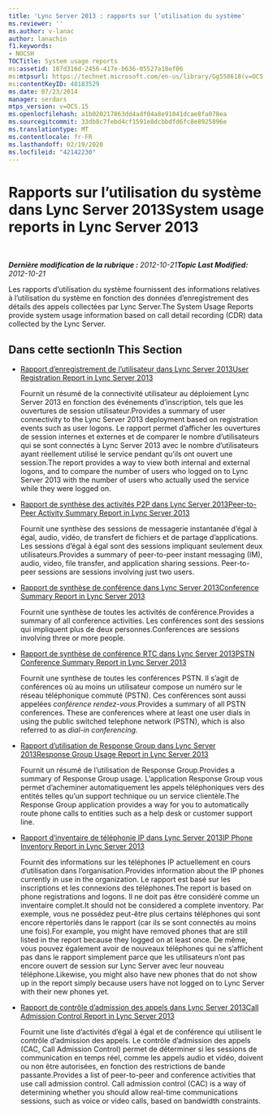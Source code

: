 ```yaml
---
title: 'Lync Server 2013 : rapports sur l’utilisation du système'
ms.reviewer: ''
ms.author: v-lanac
author: lanachin
f1.keywords:
- NOCSH
TOCTitle: System usage reports
ms:assetid: 187d316d-2456-417e-b636-05527a18ef06
ms:mtpsurl: https://technet.microsoft.com/en-us/library/Gg558618(v=OCS.15)
ms:contentKeyID: 48183529
ms.date: 07/23/2014
manager: serdars
mtps_version: v=OCS.15
ms.openlocfilehash: a1b020217863dd4adf04a8e91041dcae8fa078ea
ms.sourcegitcommit: 33db8c7febd4cf1591e8dcbbdfd6fc8e8925896e
ms.translationtype: MT
ms.contentlocale: fr-FR
ms.lasthandoff: 02/19/2020
ms.locfileid: "42142230"
---
```

<div data-xmlns="http://www.w3.org/1999/xhtml">

<div class="topic" data-xmlns="http://www.w3.org/1999/xhtml" data-msxsl="urn:schemas-microsoft-com:xslt" data-cs="http://msdn.microsoft.com/">

<div data-asp="https://msdn2.microsoft.com/asp">

# <a name="system-usage-reports-in-lync-server-2013"></a><span data-ttu-id="cf367-102">Rapports sur l’utilisation du système dans Lync Server 2013</span><span class="sxs-lookup"><span data-stu-id="cf367-102">System usage reports in Lync Server 2013</span></span>

</div>

<div id="mainSection">

<div id="mainBody">

<span> </span>

<span data-ttu-id="cf367-103">_**Dernière modification de la rubrique :** 2012-10-21_</span><span class="sxs-lookup"><span data-stu-id="cf367-103">_**Topic Last Modified:** 2012-10-21_</span></span>

<span data-ttu-id="cf367-104">Les rapports d’utilisation du système fournissent des informations relatives à l’utilisation du système en fonction des données d’enregistrement des détails des appels collectées par Lync Server.</span><span class="sxs-lookup"><span data-stu-id="cf367-104">The System Usage Reports provide system usage information based on call detail recording (CDR) data collected by the Lync Server.</span></span>

<div>

## <a name="in-this-section"></a><span data-ttu-id="cf367-105">Dans cette section</span><span class="sxs-lookup"><span data-stu-id="cf367-105">In This Section</span></span>

  - [<span data-ttu-id="cf367-106">Rapport d’enregistrement de l’utilisateur dans Lync Server 2013</span><span class="sxs-lookup"><span data-stu-id="cf367-106">User Registration Report in Lync Server 2013</span></span>](lync-server-2013-user-registration-report.md)
    
    <span data-ttu-id="cf367-107">Fournit un résumé de la connectivité utilisateur au déploiement Lync Server 2013 en fonction des événements d’inscription, tels que les ouvertures de session utilisateur.</span><span class="sxs-lookup"><span data-stu-id="cf367-107">Provides a summary of user connectivity to the Lync Server 2013 deployment based on registration events such as user logons.</span></span> <span data-ttu-id="cf367-108">Le rapport permet d’afficher les ouvertures de session internes et externes et de comparer le nombre d’utilisateurs qui se sont connectés à Lync Server 2013 avec le nombre d’utilisateurs ayant réellement utilisé le service pendant qu’ils ont ouvert une session.</span><span class="sxs-lookup"><span data-stu-id="cf367-108">The report provides a way to view both internal and external logons, and to compare the number of users who logged on to Lync Server 2013 with the number of users who actually used the service while they were logged on.</span></span>

  - [<span data-ttu-id="cf367-109">Rapport de synthèse des activités P2P dans Lync Server 2013</span><span class="sxs-lookup"><span data-stu-id="cf367-109">Peer-to-Peer Activity Summary Report in Lync Server 2013</span></span>](lync-server-2013-peer-to-peer-activity-summary-report.md)
    
    <span data-ttu-id="cf367-p102">Fournit une synthèse des sessions de messagerie instantanée d’égal à égal, audio, vidéo, de transfert de fichiers et de partage d’applications. Les sessions d’égal à égal sont des sessions impliquant seulement deux utilisateurs.</span><span class="sxs-lookup"><span data-stu-id="cf367-p102">Provides a summary of peer-to-peer instant messaging (IM), audio, video, file transfer, and application sharing sessions. Peer-to-peer sessions are sessions involving just two users.</span></span>

  - [<span data-ttu-id="cf367-112">Rapport de synthèse de conférence dans Lync Server 2013</span><span class="sxs-lookup"><span data-stu-id="cf367-112">Conference Summary Report in Lync Server 2013</span></span>](lync-server-2013-conference-summary-report.md)
    
    <span data-ttu-id="cf367-113">Fournit une synthèse de toutes les activités de conférence.</span><span class="sxs-lookup"><span data-stu-id="cf367-113">Provides a summary of all conference activities.</span></span> <span data-ttu-id="cf367-114">Les conférences sont des sessions qui impliquent plus de deux personnes.</span><span class="sxs-lookup"><span data-stu-id="cf367-114">Conferences are sessions involving three or more people.</span></span>

  - [<span data-ttu-id="cf367-115">Rapport de synthèse de conférence RTC dans Lync Server 2013</span><span class="sxs-lookup"><span data-stu-id="cf367-115">PSTN Conference Summary Report in Lync Server 2013</span></span>](lync-server-2013-pstn-conference-summary-report.md)
    
    <span data-ttu-id="cf367-p104">Fournit une synthèse de toutes les conférences PSTN. Il s’agit de conférences où au moins un utilisateur compose un numéro sur le réseau téléphonique commuté (PSTN). Ces conférences sont aussi appelées *conférence rendez-vous*.</span><span class="sxs-lookup"><span data-stu-id="cf367-p104">Provides a summary of all PSTN conferences. These are conferences where at least one user dials in using the public switched telephone network (PSTN), which is also referred to as *dial-in conferencing*.</span></span>

  - [<span data-ttu-id="cf367-118">Rapport d’utilisation de Response Group dans Lync Server 2013</span><span class="sxs-lookup"><span data-stu-id="cf367-118">Response Group Usage Report in Lync Server 2013</span></span>](lync-server-2013-response-group-usage-report.md)
    
    <span data-ttu-id="cf367-119">Fournit un résumé de l’utilisation de Response Group.</span><span class="sxs-lookup"><span data-stu-id="cf367-119">Provides a summary of Response Group usage.</span></span> <span data-ttu-id="cf367-120">L’application Response Group vous permet d’acheminer automatiquement les appels téléphoniques vers des entités telles qu’un support technique ou un service clientèle.</span><span class="sxs-lookup"><span data-stu-id="cf367-120">The Response Group application provides a way for you to automatically route phone calls to entities such as a help desk or customer support line.</span></span>

  - [<span data-ttu-id="cf367-121">Rapport d’inventaire de téléphonie IP dans Lync Server 2013</span><span class="sxs-lookup"><span data-stu-id="cf367-121">IP Phone Inventory Report in Lync Server 2013</span></span>](lync-server-2013-ip-phone-inventory-report.md)
    
    <span data-ttu-id="cf367-122">Fournit des informations sur les téléphones IP actuellement en cours d’utilisation dans l’organisation.</span><span class="sxs-lookup"><span data-stu-id="cf367-122">Provides information about the IP phones currently in use in the organization.</span></span> <span data-ttu-id="cf367-123">Le rapport est basé sur les inscriptions et les connexions des téléphones.</span><span class="sxs-lookup"><span data-stu-id="cf367-123">The report is based on phone registrations and logons.</span></span> <span data-ttu-id="cf367-124">Il ne doit pas être considéré comme un inventaire complet.</span><span class="sxs-lookup"><span data-stu-id="cf367-124">It should not be considered a complete inventory.</span></span> <span data-ttu-id="cf367-125">Par exemple, vous ne possédez peut-être plus certains téléphones qui sont encore répertoriés dans le rapport (car ils se sont connectés au moins une fois).</span><span class="sxs-lookup"><span data-stu-id="cf367-125">For example, you might have removed phones that are still listed in the report because they logged on at least once.</span></span> <span data-ttu-id="cf367-126">De même, vous pouvez également avoir de nouveaux téléphones qui ne s’affichent pas dans le rapport simplement parce que les utilisateurs n’ont pas encore ouvert de session sur Lync Server avec leur nouveau téléphone.</span><span class="sxs-lookup"><span data-stu-id="cf367-126">Likewise, you might also have new phones that do not show up in the report simply because users have not logged on to Lync Server with their new phones yet.</span></span>

  - [<span data-ttu-id="cf367-127">Rapport de contrôle d’admission des appels dans Lync Server 2013</span><span class="sxs-lookup"><span data-stu-id="cf367-127">Call Admission Control Report in Lync Server 2013</span></span>](lync-server-2013-call-admission-control-report.md)
    
    <span data-ttu-id="cf367-p107">Fournit une liste d’activités d’égal à égal et de conférence qui utilisent le contrôle d’admission des appels. Le contrôle d’admission des appels (CAC, Call Admission Control) permet de déterminer si les sessions de communication en temps réel, comme les appels audio et vidéo, doivent ou non être autorisées, en fonction des restrictions de bande passante.</span><span class="sxs-lookup"><span data-stu-id="cf367-p107">Provides a list of peer-to-peer and conference activities that use call admission control. Call admission control (CAC) is a way of determining whether you should allow real-time communications sessions, such as voice or video calls, based on bandwidth constraints.</span></span>

</div>

</div>

<span> </span>

</div>

</div>

</div>

